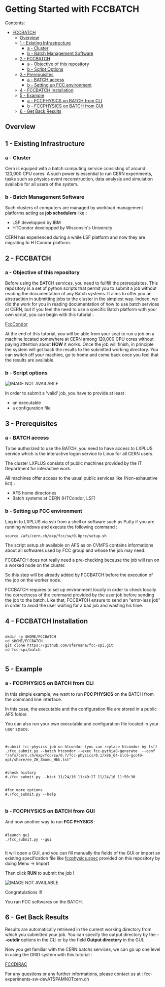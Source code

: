 # Getting Started with FCCBATCH


Contents:

  * [FCCBATCH](#fccbatch)
    * [Overview](#overview)
    * [1 - Existing Infrastructure](#1---existing-infrastructure)
      * [a - Cluster](#a---cluster)
      * [b - Batch Management Software](#b---batch-management-software)
    * [2 - FCCBATCH](#2---fccbatch)
      * [a - Objective of this repository](#a---objective-of-this-repository)
      * [b - Script Options](#b---script-options)
    * [3 - Prerequisites](#3---prerequisites)
      * [a - BATCH access](#a---batch-access)
      * [b - Setting up FCC environment](#b---setting-up-fcc-environment)
    * [4 - FCCBATCH Installation](#4---fccbatch-installation)
    * [5 - Example](#5---example)
      * [a - FCCPHYSICS on BATCH from CLI](#a---fccphysics-on-batch-from-cli)
      * [b - FCCPHYSICS on BATCH from GUI](#b---fccphysics-on-batch-from-gui)
    * [6 - Get Back Results](#6---get-back-results)
  



## Overview


## 1 - Existing Infrastructure


### a - Cluster

	
Cern is equiped with a batch computing service consisting of around 120,000 CPU cores. 
A such power is essential to run CERN experiments, tasks such as physics event reconstruction, data analysis and simulation available for all users of the system.

### b - Batch Management Software

Such clusters of computers are managed by workload management platforms acting as **job schedulers** like :

- LSF developped by IBM
- HTCondor developped by Wisconsin's University

CERN has experienced during a while LSF platform and now they are migrating to HTCondor platform.


## 2 - FCCBATCH


### a - Objective of this repository


Before using the BATCH services, you need to fullfill the prerequisites. This repository is a set of python scripts that permit you to submit a job without reading the documentation of any Batch systems.
It aims to offer you an abstraction in submitting jobs to the cluster in the simplest way.
Indeed, we did the work for you in reading documentation of how to use batch services at CERN, but if you feel the need to use a specific Batch platform with your own script, you can begin with this tutorial :

[FccCondor](https://github.com/sfernana/fcc-tutorials/blob/master/FccCondor.md)


At the end of this tutorial, you will be able from your seat to run a job on a machine located somewhere at CERN among 120,000 CPU cores without paying attention about **HOW** it works.
Once the job will finish, in principle the system will get back the results to the submitted working directory. You can switch off your machine, go to home and come back once you feel that the results are available.



### b - Script options


![IMAGE NOT AVAILABLE](https://github.com/sfernana/fcc-spi/tree/master/batch/tutorial_images/help.png "options")


In order to submit a 'valid' job, you have to provide at least :

-	an executable
-	a configuration file

## 3 - Prerequisites


### a - BATCH access



To be authorized to use the BATCH, you need to have access to LXPLUS service which is the interactive logon service to Linux for all CERN users. 

The cluster LXPLUS consists of public machines provided by the IT Department for interactive work.

All machines offer access to the usual public services like (Non-exhaustive list) :

-	AFS home directories
-	Batch systems at CERN (HTCondor, LSF)



### b - Setting up FCC environment



Log in to LXPLUS via ssh from a shell or software such as Putty if you are running windows and execute the following command :

	source /afs/cern.ch/exp/fcc/sw/0.8pre/setup.sh

The script setup.sh available on AFS as on CVMFS contains informations about all softwares used by FCC group and whose the job may need.

FCCBATCH does not really need a pre-checking because the job will run on a worked node on the cluster.

So this step will be already added by FCCBATCH before the execution of the job on the worker node.

FCCBATCH requires to set up environment locally in order to check locally the correctness of the command provided by the user job before sending the job to the batch.
Like that, FCCBATCH ensure to send an "error-less job" in order to avoid the user waiting for a bad job and wasting his time. 


## 4 - FCCBATCH Installation



```

mkdir -p $HOME/FCCBATCH
cd $HOME/FCCBATCH
git clone https://github.com/sfernana/fcc-spi.git
cd fcc-spi/batch


```

## 5 - Example




### a - FCCPHYSICS on BATCH from CLI


In this simple example, we want to run **FCC PHYSICS** on the BATCH from the command line interface.

In this case, the executable and the configuration file are stored in a public AFS folder.

You can also run your own executable and configuration file located in your user space.


```


#submit fcc-physics job on htcondor (you can replace htcondor by lsf)
./fcc_submit.py --batch htcondor --exec fcc-pythia8-generate  --conf "/afs/cern.ch/exp/fcc/sw/0.7/fcc-physics/0.1/x86_64-slc6-gcc49-opt/share/ee_ZH_Zmumu_Hbb.txt"


#check history
#./fcc_submit.py --hist 11/24/16 11:49:27 11/24/16 11:50:30


#for more options
#./fcc_submit.py --help 


```


### b - FCCPHYSICS on BATCH from GUI

And now another way to run **FCC PHYSICS** :


```

#launch gui
./fcc_submit.py --gui


```

It will open a GUI, and you can fill manually the fields of the GUI or import an existing specification file like [fccphysics.spec](https://github.com/sfernana/fcc-spi/blob/master/batch/fccphysics.spec) 
provided on this repository by doing Menu -> Import

Then click **RUN** to submit the job !


![IMAGE NOT AVAILABLE](https://github.com/sfernana/fcc-spi/tree/master/batch/tutorial_images/fcc_gui_fccphysics.png "fccphysics")

Congratulations !!!

You ran FCC softwares on the BATCH.


## 6 - Get Back Results

Results are automatically retrieved in the current working directory from which you submitted your job. 
You can specify the output directory by the **--outdir** options in the CLI or by the field **Output directory** in the GUI.


Now you get familiar with the CERN batchs services, we can go up one level in using the GRID system with this tutorial :

[FCCDIRAC](https://github.com/sfernana/FCCDIRAC)



For any questions or any further informations, please contact us at : fcc-experiments-sw-devATSPAMNOTcern.ch






